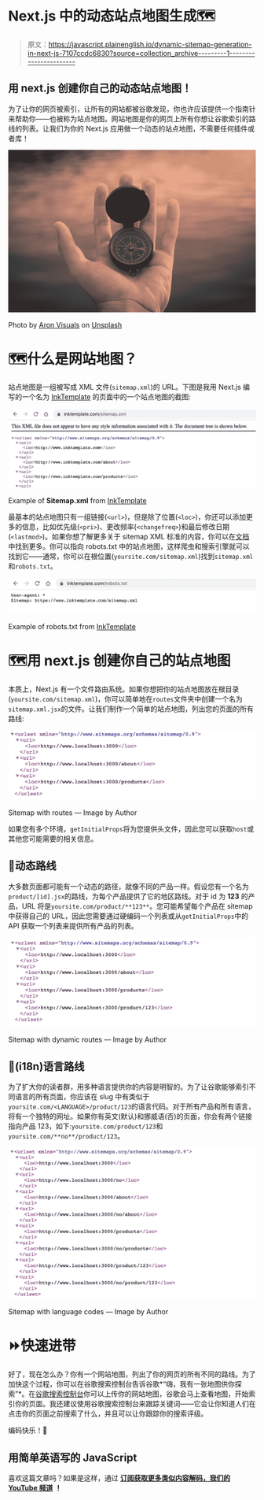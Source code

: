 # Next.js 中的动态站点地图生成🗺

> 原文：<https://javascript.plainenglish.io/dynamic-sitemap-generation-in-next-js-7107ccdc6830?source=collection_archive---------1----------------------->

## 用 next.js 创建你自己的动态站点地图！

为了让你的网页被索引，让所有的网站都被谷歌发现，你也许应该提供一个指南针来帮助你——也被称为站点地图。网站地图是你的网页上所有你想让谷歌索引的路线的列表。让我们为你的 Next.js 应用做一个动态的站点地图，不需要任何插件或者库！

![](img/96adf3ad9acba7605ea7edf675952773.png)

Photo by [Aron Visuals](https://unsplash.com/@aronvisuals?utm_source=medium&utm_medium=referral) on [Unsplash](https://unsplash.com?utm_source=medium&utm_medium=referral)

# 🗺什么是网站地图？

站点地图是一组被写成 XML 文件(`sitemap.xml`)的 URL。下图是我用 Next.js 编写的一个名为 [InkTemplate](http://www.inktemplate.com) 的页面中的一个站点地图的截图:

![](img/b7bb3e387b1373ed4c4d4ca4a52a6102.png)

Example of **Sitemap.xml** from [InkTemplate](http://www.inktemplate.com)

最基本的站点地图只有一组链接(`<url>`)，但是除了位置(`<loc>`)，你还可以添加更多的信息，比如优先级(`<pri>`)、更改频率(`<changefreq>`)和最后修改日期(`<lastmod>`)。如果你想了解更多关于 sitemap XML 标准的内容，你可以在[文档](https://www.sitemaps.org/protocol.html)中找到更多。你可以指向 robots.txt 中的站点地图，这样爬虫和搜索引擎就可以找到它——通常，你可以在根位置(`yoursite.com/sitemap.xml`)找到`sitemap.xml`和`robots.txt`。

![](img/169c5817dabf4d281e62bec81dc7209d.png)

Example of robots.txt from [InkTemplate](http://www.inktemplate.com)

# 🗺用 next.js 创建你自己的站点地图

本质上，Next.js 有一个文件路由系统。如果你想把你的站点地图放在根目录(`yoursite.com/sitemap.xml`)，你可以简单地在`routes`文件夹中创建一个名为`sitemap.xml.jsx`的文件。让我们制作一个简单的站点地图，列出您的页面的所有路线:

![](img/e0b53d72dfef653d2b7edfd810ef9f89.png)

Sitemap with routes — Image by Author

如果您有多个环境，`getInitialProps`将为您提供头文件，因此您可以获取`host`或其他您可能需要的相关信息。

## 💃动态路线

大多数页面都可能有一个动态的路径，就像不同的产品一样。假设您有一个名为`product/[id].jsx`的路线，为每个产品提供了它的地区路线。对于 id 为 **123** 的产品，URL 将是`yoursite.com/product/**123**`。您可能希望每个产品在 sitemap 中获得自己的 URL，因此您需要通过硬编码一个列表或从`getInitialProps`中的 API 获取一个列表来提供所有产品的列表。

![](img/38e9be477db940e9f22c63c4fcb67001.png)

Sitemap with dynamic routes — Image by Author

## 💬(i18n)语言路线

为了扩大你的读者群，用多种语言提供你的内容是明智的。为了让谷歌能够索引不同语言的所有页面，你应该在 slug 中有类似于`yoursite.com/<LANGUAGE>/product/123`的语言代码。对于所有产品和所有语言，将有一个独特的网址。如果你有英文(默认)和挪威语(否)的页面，你会有两个链接指向产品 123，如下:`yoursite.com/product/123`和`yoursite.com/**no**/product/123`。

![](img/09505007d074919c393182bbd75be15a.png)

Sitemap with language codes — Image by Author

# ⏩快速进带

好了，现在怎么办？你有一个网站地图，列出了你的网页的所有不同的路线。为了加快这个过程，你可以在谷歌搜索控制台告诉谷歌*“嗨，我有一张地图供你探索”*。在[谷歌搜索控制台](https://search.google.com/)你可以上传你的网站地图，谷歌会马上查看地图，开始索引你的页面。我还建议使用谷歌搜索控制台来跟踪关键词——它会让你知道人们在点击你的页面之前搜索了什么，并且可以让你跟踪你的搜索评级。

编码快乐！🎉

## **用简单英语写的 JavaScript**

喜欢这篇文章吗？如果是这样，通过 [**订阅获取更多类似内容解码，我们的 YouTube 频道**](https://www.youtube.com/channel/UCtipWUghju290NWcn8jhyAw) **！**